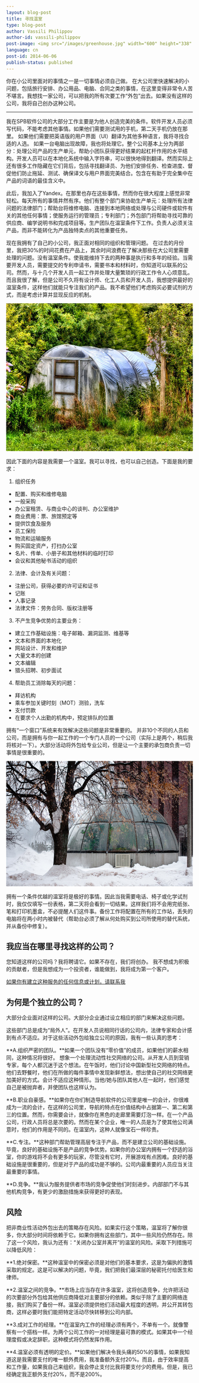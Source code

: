 ```yaml
---
layout: blog-post
title: 寻找温室
type: blog-post
author: Vassili Philippov
author-id: vassili-philippov
post-image: <img src="/images/greenhouse.jpg" width="600" height="338" alt="温室">
language: cn
post-id: 2014-06-06
publish-status: published
---
```

你在小公司里面对的事情之一是一切事情必须自己做。
在大公司里快速解决的小问题，包括旅行安排、办公用品、电脑、合同之类的事情，在这里变得非常令人苦不堪言。我想找一家公司，可以把我的所有次要工作“外包”出去。如果没有这样的公司，我将自己创办这种公司。
<!-- more -->

---

我在SPB软件公司的大部分工作主要是为他人创造完美的条件。软件开发人员必须写代码，不能考虑其他事情。如果他们需要测试用的手机，第二天手机仍放在那里。
如果他们需要把英语版的用户界面（UI）翻译为其他多种语言，我将寻找合适的人选。
如果一台电脑出现故障，我也将处理它。整个公司基本上分为两部分：处理公司产品的生产单元，帮助小团队获得更好结果的起杠杆作用的水平结构。开发人员可以在本地化系统中输入字符串，可以很快地得到翻译。然而实际上还有很多工作隐藏在它们背后，包括寻找翻译员、为他们安排任务、检查进度、督促他们防止拖延、测试、确保译文与用户界面完美结合。包含在有助于完全集中在产品的词语的最佳含义中。

此后，我加入了Yandex。在那里也存在这些事情，然而你在很大程度上感觉非常轻松。每天所有的事情井然有序。他们有整个部门来协助生产单元：处理所有法律问题的法律部门；帮助台将维修电脑、连接到本地网络或处理与公司硬件或软件有关的其他任何事情；使服务运行的管理员；专利部门；外包部门将帮助寻找可靠的供应商、编学说明书和完成项目等。生产团队在温室条件下工作。负责人必须关注产品，而非不能转化为产品独特卖点的其他重要任务。

现在我拥有了自己的小公司，我正面对相同的组织和管理问题。
在过去的月份里，我把30%的时间花费在产品上，其余时间浪费在了解决那些在大公司里需要处理的问题。没有温室条件。使我能维持下去的两种事是执行和多年的经验。当需要开发人员，需要提交的专利申请书，需要书本和材料时，你知道可以联系的公司。然而，与十几个开发人员一起工作并处理大量繁琐的行政工作令人心烦意乱。而且我很了解，但是公司不久将有设计师、化工人员和开发人员，我想提供最好的温室条件，这样他们就能只专注我们的产品。我不希望他们考虑购买必要试剂的方式，而是考虑计算并显现反应的机制。

<a href="https://flic.kr/p/79cfEn"><img src="/images/greenhouse2.jpg" width="600" height="399" alt="温室"></a>

因此下面的内容是我需要一个温室。我可以寻找，也可以自己创造。下面是我的要求：

1. 组织任务
* 配置、购买和维修电脑
* 一般采购
* 办公室租赁、与商业中心的谈判、办公室维护
* 商业费用：票、旅馆预定等
* 提供饮食及服务
* 员工保险
* 物流和运输服务
* 购买固定资产，打扫办公室
* 名片、传单、小册子和其他材料的临时打印
* 会议和其他秘书活动的组织

2. 法律、会计及有关问题：
* 注册公司，获得必要的许可证和证书
* 记账
* 人事记录
* 法律文件：劳务合同、版权注册等

3. 不产生竞争优势的主要业务：
* 建立工作基础设施：电子邮箱、漏洞监测、维基等
* 文本和界面的本地化
* 网站设计、开发和维护
* 大量文本的创建
* 文本编辑
* 猎头招聘、初步面试

4. 帮助员工消除每天的问题：
* 拜访机构
* 乘车参加关键时刻（MOT）测验，洗车
* 支付罚款
* 在要求个人出勤的机构中，预定排队的位置

拥有“一个窗口”系统来有效解决这些问题是非常重要的。
并非10个不同的人员和公司，而是拥有与你一起工作的一个专门人员的一个公司（实际上是两个，稍后我将核对一下）。大部分活动将外包给专业公司，但是让一个主要的承包商负责一切事情是很重要的。

<a href="https://flic.kr/p/e1bxtk"><img src="/images/greenhouse.jpg" width="600" height="338" alt="温室"></a>

拥有一个条件优越的温室将是极好的事情。因此当我需要电话、椅子或化学试剂时，我仅仅填写一份表格，第二天将会看到一切结果。这样我们将不会用完纸张、笔和打印机墨盒，不必提醒人们这件事。备份工作将配置在所有的工作站，丢失的电脑将在两小时内被替代（帮助台必须了解从何处购买到公司所使用的替代系统，并从备份中修复）。

## 我应当在哪里寻找这样的公司？

您知道这样的公司吗？我将聘请它。如果不存在，我们将创办。
我不想成为积极的贡献者，但是我想成为一个投资者，谁能做到，我将成为第一个客户。

<a class="btn btn-primary btn-lg active" href="http://vk.com/vassiliphilippov" role="button">如果你有建立这种服务的任何信息或计划，请联系我</a>

## 为何是个独立的公司？

大部分企业面对这样的公司。大部分企业通过设立相应的部门来解决这些问题。

这些部门总是成为“局外人”。在开发人员说相同行话的公司内，法律专家和会计感到有点不适应。对于这些活动外包给独立公司的原因，我有一些认真的思考：

**A.组织严密的团队。**如果一个团队没有“零价值”的成员，如果他们的薪水相同，这种情况将很好。
想象一个处理流动性社交网络的公司。从开发人员到营销专家，每个人都沉迷于这个想法。在午饭时，他们讨论中国新型社交网络的特点。他们去野餐时，他们在所做的每件事情中发现新鲜想法，想出使自己的社交网络更加美好的方式。会计不适应这种情形。当他/她与团队其他人在一起时，他们感觉自己是被抛弃者，并使团队也这样认为。

**B.职业自豪感。**如果你在你们制造导航软件的公司里是唯一的会计，你很难成为一流的会计，在这样的公司里，导航的特点在价值结构中占据第一、第二和第三的位置。然而，你需要会计，就像你在黑色的走廊里需要灯泡一样。在一个产品公司，行政人员将总是次要的。然而在某个企业，唯一的人员是为了使其他公司满意时，他们的作用是不同的。在温室内，这种人就像宝石一样珍贵。

**C.专注。**这种部门帮助管理高层专注于产品，而不是建立公司的基础设施。
毕竟，良好的基础设施不是产品的竞争优势。如果你的办公室内拥有一个舒适的浴室，你的游戏将不会有更多的玩家，尽管没有它时，开展游戏有点困难。良好的基础设施是很重要的，但是对于产品的成功是不够的。公司内最重要的人员应当关注最重要的事情。

**D.竞争。**我认为服务提供者市场的竞争促使他们时刻进步。内部部门不与其他机构竞争，有更少的激励措施来获得更好的表现。

## 风险
把非商业性活动外包出去的策略存在风险。如果实行这个策略，温室将了解你很多，你大部分时间将依赖于它。如果你拥有这些部门，其中一些风险仍然存在。除了这一个风险，我认为还有：“关闭办公室并离开”的温室的风险。采取下列措施可以降低风险：

**1.绝对保密。**这种温室中的保密必须是对他们的基本要求，这是为偏执的激情采取的规定。这是可以解决的问题，毕竟，我们把我们最深层的秘密托付给医生和律师。

**2.温室之间的竞争。**市场上应当存在许多温室，这将创造竞争，允许把活动的次要部分外包给其他供应商降低对主要部分的依赖。类似于除了主要的网络连接，我们购买了备份一样。温室必须提供他们活动最大程度的透明，并公开其转包商，这样必要时我们能把特定活动尽快转移到公司内部。

**3.成对工作的经理。**在温室内工作的经理必须有两个，不单有一个。就像警察有一个搭档一样。为两个公司工作的一对经理是最可靠的模式。如果其中一个经理度假或决定辞职，这种模式将仍然发挥作用。

**4.温室必须有透明的定价。**如果他们解决令我头痛的50%的事情，如果我知道这是我需要支付的唯一额外费用，我准备额外支付20%。而且，由于效率提高和工作量，如果我自己来组织，我会停止支付比我将要支付少的费用。但是，我已经确定我正额外支付20%，而不是200%。